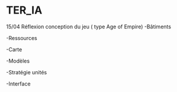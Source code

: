 # TER_IA
15/04
Réflexion conception du jeu ( type  Age of Empire)
  -Bâtiments
  
  -Ressources
  
  -Carte
  
  -Modèles
  
  -Stratégie unités
  
  -Interface
  
